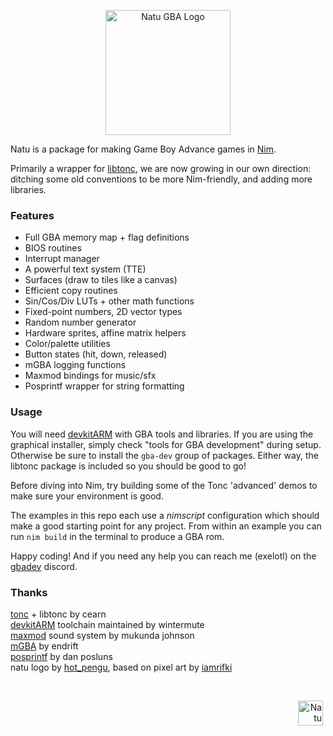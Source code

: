 <p align="center"><img width="200" src="https://user-images.githubusercontent.com/569607/85204175-8293f180-b30a-11ea-9fb0-66a502f740ba.png" alt="Natu GBA Logo"></p>

Natu is a package for making Game Boy Advance games in [Nim](https://nim-lang.org/).

Primarily a wrapper for [libtonc](https://www.coranac.com/tonc/text/), we are now growing in our own direction: ditching some old conventions to be more Nim-friendly, and adding more libraries.

### Features

- Full GBA memory map + flag definitions
- BIOS routines
- Interrupt manager
- A powerful text system (TTE)
- Surfaces (draw to tiles like a canvas)
- Efficient copy routines
- Sin/Cos/Div LUTs + other math functions
- Fixed-point numbers, 2D vector types
- Random number generator
- Hardware sprites, affine matrix helpers
- Color/palette utilities
- Button states (hit, down, released)
- mGBA logging functions
- Maxmod bindings for music/sfx
- Posprintf wrapper for string formatting

### Usage

You will need [devkitARM](https://devkitpro.org/wiki/Getting_Started) with GBA tools and libraries. If you are using the graphical installer, simply check "tools for GBA development" during setup. Otherwise be sure to install the `gba-dev` group of packages. Either way, the libtonc package is included so you should be good to go!

Before diving into Nim, try building some of the Tonc 'advanced' demos to make sure your environment is good.

The examples in this repo each use a _nimscript_ configuration which should make a good starting point for any project. From within an example you can run `nim build` in the terminal to produce a GBA rom.

Happy coding! And if you need any help you can reach me (exelotl) on the [gbadev](https://discord.gg/2WS7bpJ) discord.

### Thanks

[tonc](https://www.coranac.com/tonc/text/) + libtonc by cearn  
[devkitARM](https://devkitpro.org/) toolchain maintained by wintermute  
[maxmod](https://maxmod.devkitpro.org/) sound system by mukunda johnson  
[mGBA](https://mgba.io/) by endrift  
[posprintf](http://www.danposluns.com/gbadev/posprintf/index.html) by dan posluns  
natu logo by [hot_pengu](https://twitter.com/hot_pengu), based on pixel art by [iamrifki](https://iamrifki.github.io/)  

<br>
<p align="right"><img width="40" src="https://user-images.githubusercontent.com/569607/85335282-a440d480-b4d4-11ea-9f7f-a48ae4726525.png" alt="Natu" title="noot noot!">&nbsp;</p>
